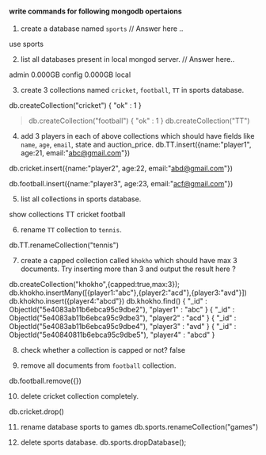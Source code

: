 #### write commands for following mongodb opertaions

1. create a database named `sports`
// Answer here ..

use sports

2. list all databases present in local mongod server.
// Answer here..

admin   0.000GB
config  0.000GB
local

3. create 3 collections named `cricket`, `football`, `TT` in sports database.

db.createCollection("cricket")
{ "ok" : 1 }
> db.createCollection("football")
{ "ok" : 1 }
> db.createCollection("TT")


4. add 3 players in each of above collections which should have fields like `name`, `age`, `email`, state and auction_price.
 db.TT.insert({name:"player1", age:21, email:"abc@gmail.com"})

db.cricket.insert({name:"player2", age:22, email:"abd@gmail.com"})

db.football.insert({name:"player3", age:23, email:"acf@gmail.com"})


5. list all collections in sports database.

show collections
TT
cricket
football


6. rename `TT` collection to `tennis`.

db.TT.renameCollection("tennis")

7. create a capped collection called `khokho` which should have max 3 documents.
  Try inserting more than 3 and output the result here ?


db.createCollection("khokho",{capped:true,max:3});
db.khokho.insertMany([{player1:"abc"},{player2:"acd"},{player3:"avd"}])
 db.khokho.insert({player4:"abcd"})
db.khokho.find()
{ "_id" : ObjectId("5e4083ab11b6ebca95c9dbe2"), "player1" : "abc" }
{ "_id" : ObjectId("5e4083ab11b6ebca95c9dbe3"), "player2" : "acd" }
{ "_id" : ObjectId("5e4083ab11b6ebca95c9dbe4"), "player3" : "avd" }
{ "_id" : ObjectId("5e40840811b6ebca95c9dbe5"), "player4" : "abcd" }


8. check whether a collection is capped or not?
false

9. remove all documents from `football` collection.

db.football.remove({})

10. delete cricket collection completely.

db.cricket.drop()

11. rename database sports to games
db.sports.renameCollection("games")

12. delete sports database. 
db.sports.dropDatabase();